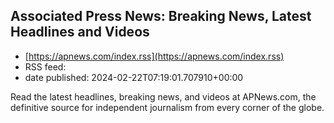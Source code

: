 ## Associated Press News: Breaking News, Latest Headlines and Videos
 - [https://apnews.com/index.rss](https://apnews.com/index.rss)
 - RSS feed: 
 - date published: 2024-02-22T07:19:01.707910+00:00

Read the latest headlines, breaking news, and videos at APNews.com, the definitive source for independent journalism from every corner of the globe.

